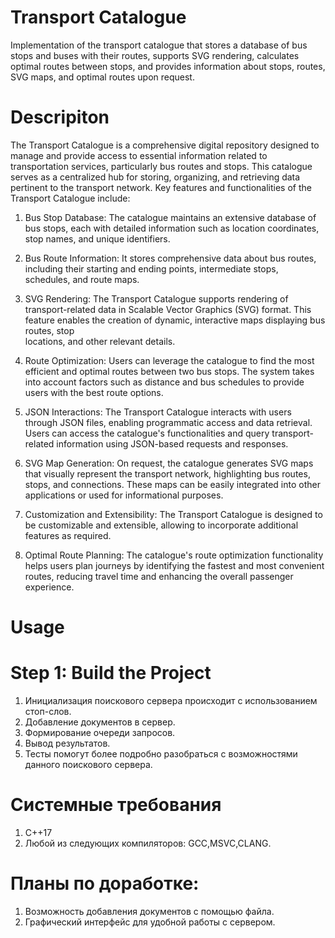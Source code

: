 # Transport Catalogue
Implementation of the transport catalogue that stores a database of bus stops and buses with their routes, supports SVG rendering, calculates optimal routes between stops, and provides information about stops, routes, SVG maps, and optimal routes upon request.
# Descripiton
The Transport Catalogue is a comprehensive digital repository designed to manage and provide access to essential information related to transportation services, particularly bus routes and stops. This catalogue serves as a centralized hub for storing, organizing, and retrieving data pertinent to the transport network. Key features and functionalities of the Transport Catalogue include:

1. Bus Stop Database: The catalogue maintains an extensive database of bus stops, each with detailed information such as location coordinates, stop names, and unique identifiers.

2. Bus Route Information: It stores comprehensive data about bus routes, including their starting and ending points, intermediate stops, schedules, and route maps.

3. SVG Rendering: The Transport Catalogue supports rendering of transport-related data in Scalable Vector Graphics (SVG) format. This feature enables the creation of dynamic, interactive maps displaying bus routes, stop   
   locations, and other relevant details.

4. Route Optimization: Users can leverage the catalogue to find the most efficient and optimal routes between two bus stops. The system takes into account factors such as distance and bus schedules to 
   provide users with the best route options.

5. JSON Interactions: The Transport Catalogue interacts with users through JSON files, enabling programmatic access and data retrieval. Users can access the catalogue's functionalities and query transport-related 
   information using JSON-based requests and responses.

6. SVG Map Generation: On request, the catalogue generates SVG maps that visually represent the transport network, highlighting bus routes, stops, and connections. These maps can be easily integrated into other 
   applications or used for informational purposes.

7. Customization and Extensibility: The Transport Catalogue is designed to be customizable and extensible, allowing to incorporate 
   additional features as required.

8. Optimal Route Planning: The catalogue's route optimization functionality helps users plan journeys by identifying the fastest and most convenient routes, reducing travel time and enhancing the overall passenger 
   experience.

# Usage
# Step 1: Build the Project
1. Инициализация поискового сервера происходит с использованием стоп-слов.
2. Добавление документов в сервер.
3. Формирование очереди запросов.
4. Вывод результатов.
5. Тесты помогут более подробно разобраться с возможностями данного поискового сервера.
# Cистемные требования
1. C++17
2. Любой из следующих компиляторов: GCC,MSVC,CLANG.
# Планы по доработке:
1. Возможность добавления документов с помощью файла.
2. Графический интерфейс для удобной работы с сервером.
